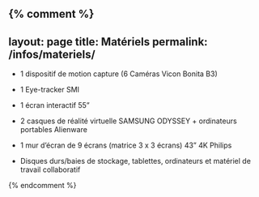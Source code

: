 {% comment %} 
---
layout: page
title: Matériels
permalink: /infos/materiels/
---

- 1 dispositif de motion capture (6 Caméras Vicon Bonita B3)

- 1 Eye-tracker SMI

- 1 écran interactif 55”

- 2 casques de réalité virtuelle SAMSUNG ODYSSEY + ordinateurs portables Alienware

- 1 mur d’écran de 9 écrans (matrice 3 x 3 écrans) 43” 4K Philips

- Disques durs/baies de stockage, tablettes, ordinateurs et matériel de travail collaboratif

{% endcomment %} 